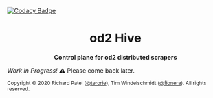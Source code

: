 
[![Codacy Badge](https://api.codacy.com/project/badge/Grade/723d71c138c24f45bdd390b7ff253a1d)](https://app.codacy.com/gh/od2/hive?utm_source=github.com&utm_medium=referral&utm_content=od2/hive&utm_campaign=Badge_Grade)

<div align="center">
  <h1>od2 Hive</h1>
  <p>
    <strong>Control plane for od2 distributed scrapers</strong>
  </p>
</div>

_Work in Progress! :warning:_ Please come back later.

<small>Copyright © 2020 Richard Patel ([@terorie][@terorie]), Tim Windelschmidt ([@fionera][@fionera]). All rights reserved.</small>

  [@terorie]: https://github.com/terorie
  [@fionera]: https://github.com/fionera
